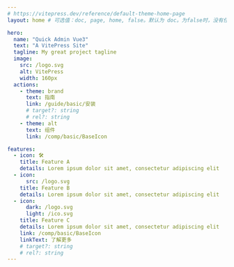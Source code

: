 ```yaml
---
# https://vitepress.dev/reference/default-theme-home-page
layout: home # 可选值：doc, page, home, false。默认为 doc。为false时，没有任何侧边栏、导航栏或页脚（例：想要一个完全可自定义的登录页面）

hero:
  name: "Quick Admin Vue3"
  text: "A VitePress Site"
  tagline: My great project tagline
  image:
    src: /logo.svg
    alt: VitePress
    width: 160px
  actions:
    - theme: brand
      text: 指南
      link: /guide/basic/安装
      # target?: string
      # rel?: string
    - theme: alt
      text: 组件
      link: /comp/basic/BaseIcon

features:
  - icon: 🛠️
    title: Feature A
    details: Lorem ipsum dolor sit amet, consectetur adipiscing elit
  - icon:
      src: /logo.svg
    title: Feature B
    details: Lorem ipsum dolor sit amet, consectetur adipiscing elit
  - icon:
      dark: /logo.svg
      light: /ico.svg
    title: Feature C
    details: Lorem ipsum dolor sit amet, consectetur adipiscing elit
    link: /comp/basic/BaseIcon
    linkText: 了解更多
    # target?: string
    # rel?: string
---
```

